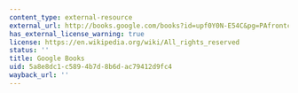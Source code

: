```yaml
---
content_type: external-resource
external_url: http://books.google.com/books?id=upf0Y0N-E54C&pg=PAfrontcover
has_external_license_warning: true
license: https://en.wikipedia.org/wiki/All_rights_reserved
status: ''
title: Google Books
uid: 5a8e8dc1-c589-4b7d-8b6d-ac79412d9fc4
wayback_url: ''
---
```

